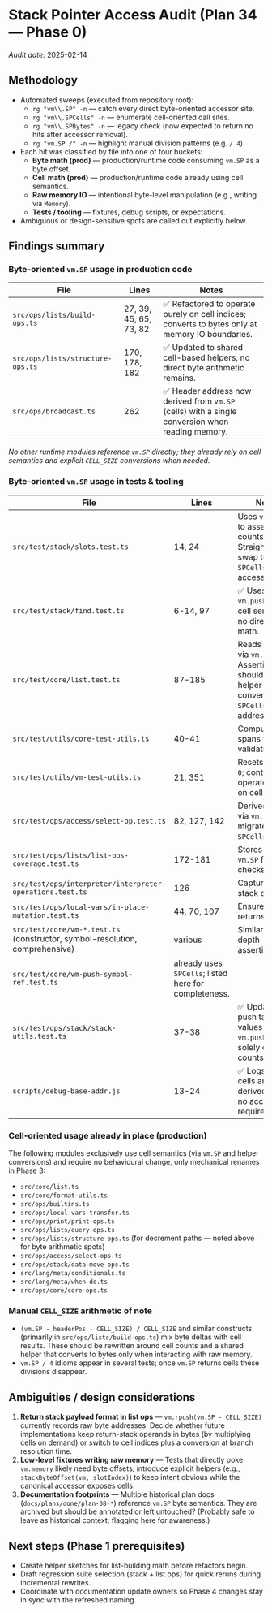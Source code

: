 # Stack Pointer Access Audit (Plan 34 — Phase 0)

_Audit date:_ 2025-02-14

## Methodology
- Automated sweeps (executed from repository root):
  - `rg "vm\\.SP" -n` — catch every direct byte-oriented accessor site.
  - `rg "vm\\.SPCells" -n` — enumerate cell-oriented call sites.
  - `rg "vm\\.SPBytes" -n` — legacy check (now expected to return no hits after accessor removal).
  - `rg "vm.SP /" -n` — highlight manual division patterns (e.g. `/ 4`).
- Each hit was classified by file into one of four buckets:
  - **Byte math (prod)** — production/runtime code consuming `vm.SP` as a byte offset.
  - **Cell math (prod)** — production/runtime code already using cell semantics.
  - **Raw memory IO** — intentional byte-level manipulation (e.g., writing via `Memory`).
  - **Tests / tooling** — fixtures, debug scripts, or expectations.
- Ambiguous or design-sensitive spots are called out explicitly below.

## Findings summary

### Byte-oriented `vm.SP` usage in production code
| File | Lines | Notes |
| --- | --- | --- |
| `src/ops/lists/build-ops.ts` | 27, 39, 45, 65, 73, 82 | ✅ Refactored to operate purely on cell indices; converts to bytes only at memory IO boundaries. |
| `src/ops/lists/structure-ops.ts` | 170, 178, 182 | ✅ Updated to shared cell-based helpers; no direct byte arithmetic remains. |
| `src/ops/broadcast.ts` | 262 | ✅ Header address now derived from `vm.SP` (cells) with a single conversion when reading memory. |

_No other runtime modules reference `vm.SP` directly; they already rely on cell semantics and explicit `CELL_SIZE` conversions when needed._

### Byte-oriented `vm.SP` usage in tests & tooling
| File | Lines | Notes |
| --- | --- | --- |
| `src/test/stack/slots.test.ts` | 14, 24 | Uses `vm.SP / 4` to assert cell counts. Straightforward swap to `SPCells` once accessor flips. |
| `src/test/stack/find.test.ts` | 6-14, 97 | ✅ Uses `vm.push` and cell semantics; no direct byte math. |
| `src/test/core/list.test.ts` | 87-185 | Reads payload via `vm.SP - n`. Assertions should move to helper that converts `SPCells` to byte addresses. |
| `src/test/utils/core-test-utils.ts` | 40-41 | Computes byte spans for validation. |
| `src/test/utils/vm-test-utils.ts` | 21, 351 | Resets `vm.SP = 0`; continues to operate purely on cell counts. |
| `src/test/ops/access/select-op.test.ts` | 82, 127, 142 | Derives counts via `vm.SP / 4`; migrate to `SPCells`. |
| `src/test/ops/lists/list-ops-coverage.test.ts` | 172-181 | Stores initial `vm.SP` for delta checks. |
| `src/test/ops/interpreter/interpreter-operations.test.ts` | 126 | Captures initial stack depth. |
| `src/test/ops/local-vars/in-place-mutation.test.ts` | 44, 70, 107 | Ensures SP returns to zero. |
| `src/test/core/vm-*.test.ts` (constructor, symbol-resolution, comprehensive) | various | Similar zero-depth assertions. |
| `src/test/core/vm-push-symbol-ref.test.ts` | already uses `SPCells`; listed here for completeness. |
| `src/test/ops/stack/stack-utils.test.ts` | 37-38 | ✅ Updated to push tagged values via `vm.push`; relies solely on cell counts. |
| `scripts/debug-base-addr.js` | 13-24 | ✅ Logs both cells and derived bytes; no accessor required. |

### Cell-oriented usage already in place (production)
The following modules exclusively use cell semantics (via `vm.SP` and helper conversions) and require no behavioural change, only mechanical renames in Phase 3:
- `src/core/list.ts`
- `src/core/format-utils.ts`
- `src/ops/builtins.ts`
- `src/ops/local-vars-transfer.ts`
- `src/ops/print/print-ops.ts`
- `src/ops/lists/query-ops.ts`
- `src/ops/lists/structure-ops.ts` (for decrement paths — noted above for byte arithmetic spots)
- `src/ops/access/select-ops.ts`
- `src/ops/stack/data-move-ops.ts`
- `src/lang/meta/conditionals.ts`
- `src/lang/meta/when-do.ts`
- `src/ops/core/core-ops.ts`

### Manual `CELL_SIZE` arithmetic of note
- `(vm.SP - headerPos - CELL_SIZE) / CELL_SIZE` and similar constructs (primarily in `src/ops/lists/build-ops.ts`) mix byte deltas with cell results. These should be rewritten around cell counts and a shared helper that converts to bytes only when interacting with raw memory.
- `vm.SP / 4` idioms appear in several tests; once `vm.SP` returns cells these divisions disappear.

## Ambiguities / design considerations
1. **Return stack payload format in list ops** — `vm.rpush(vm.SP - CELL_SIZE)` currently records raw byte addresses. Decide whether future implementations keep return-stack operands in bytes (by multiplying cells on demand) or switch to cell indices plus a conversion at branch resolution time.
2. **Low-level fixtures writing raw memory** — Tests that directly poke `vm.memory` likely need byte offsets; introduce explicit helpers (e.g., `stackByteOffset(vm, slotIndex)`) to keep intent obvious while the canonical accessor exposes cells.
3. **Documentation footprints** — Multiple historical plan docs (`docs/plans/done/plan-08-*`) reference `vm.SP` byte semantics. They are archived but should be annotated or left untouched? (Probably safe to leave as historical context; flagging here for awareness.)

## Next steps (Phase 1 prerequisites)
- Create helper sketches for list-building math before refactors begin.
- Draft regression suite selection (stack + list ops) for quick reruns during incremental rewrites.
- Coordinate with documentation update owners so Phase 4 changes stay in sync with the refreshed naming.
